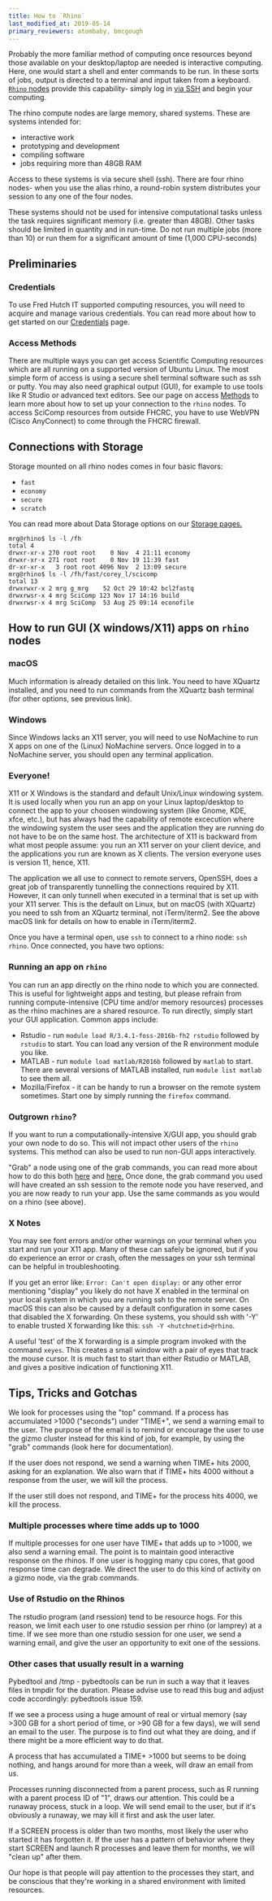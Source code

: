 ```yaml
---
title: How to `Rhino`
last_modified_at: 2019-05-14
primary_reviewers: atombaby, bmcgough
---
```


Probably the more familiar method of computing once resources beyond those available on your desktop/laptop are needed is interactive computing.  Here, one would start a shell and enter commands to be run. In these sorts of jobs, output is directed to a terminal and input taken from a keyboard.  [`Rhino` nodes](/scicomputing/compute_platforms/#rhino) provide this capability- simply log in [via SSH](/scicomputing/access_methods/) and begin your computing.

The rhino compute nodes are large memory, shared systems. These are systems intended for:

- interactive work
- prototyping and development
- compiling software
- jobs requiring more than 48GB RAM

Access to these systems is via secure shell (ssh). There are four rhino nodes- when you use the alias rhino, a round-robin system distributes your session to any one of the four nodes.

These systems should not be used for intensive computational tasks unless the task requires significant memory (i.e. greater than 48GB). Other tasks should be limited in quantity and in run-time. Do not run multiple jobs (more than 10) or run them for a significant amount of time (1,000 CPU-seconds)

## Preliminaries
### Credentials
To use Fred Hutch IT supported computing resources, you will need to acquire and manage various credentials. You can read more about how to get started on our [Credentials](/scicomputing/access_credentials/) page.

### Access Methods

There are multiple ways you can get access Scientific Computing resources which are all running on a supported version of Ubuntu Linux. The most simple form of access is using a secure shell terminal software such as ssh or putty. You may also need graphical output (GUI), for example to use tools like R Studio or advanced text editors. See our page on access [Methods](/scicomputing/access_methods/) to learn more about how to set up your connection to the `rhino` nodes.  To access SciComp resources from outside FHCRC, you have to use WebVPN (Cisco AnyConnect) to come through the FHCRC firewall.

## Connections with Storage

Storage mounted on all rhino nodes comes in four basic flavors:

- `fast`
- `economy`
- `secure`
- `scratch`

You can read more about Data Storage options on our [Storage pages.](/scicomputing/store_overview/)

```
mrg@rhino$ ls -l /fh
total 4
drwxr-xr-x 270 root root    0 Nov  4 21:11 economy
drwxr-xr-x 271 root root    0 Nov 19 11:39 fast
dr-xr-xr-x   3 root root 4096 Nov  2 13:09 secure
mrg@rhino$ ls -l /fh/fast/corey_l/scicomp
total 13
drwxrwxr-x 2 mrg g_mrg    52 Oct 29 10:42 bcl2fastq
drwxrwsr-x 4 mrg SciComp 123 Nov 17 14:16 build
drwxrwsr-x 4 mrg SciComp  53 Aug 25 09:14 econofile
```

## How to run GUI (X windows/X11) apps on `rhino` nodes

### macOS

Much information is already detailed on this link. You need to have XQuartz installed, and you need to run commands from the XQuartz bash terminal (for other options, see previous link).

### Windows

Since Windows lacks an X11 server, you will need to use NoMachine to run X apps on one of the (Linux) NoMachine servers. Once logged in to a NoMachine server, you should open any terminal application.

### Everyone!

X11 or X Windows is the standard and default Unix/Linux windowing system. It is used locally when you run an app on your Linux laptop/desktop to connect the app to your choosen windowing system (like Gnome, KDE, xfce, etc.), but has always had the capability of remote excecution where the windowing system the user sees and the application they are running do not have to be on the same host. The architecture of X11 is backward from what most people assume: you run an X11 server on your client device, and the applications you run are known as X clients. The version everyone uses is version 11, hence, X11.

The application we all use to connect to remote servers, OpenSSH, does a great job of transparently tunnelling the connections required by X11. However, it can only tunnell when executed in a terminal that is set up with your X11 server. This is the default on Linux, but on macOS (with XQuartz) you need to ssh from an XQuartz terminal, not iTerm/iterm2. See the above macOS link for details on how to enable in iTerm/iterm2.

Once you have a terminal open, use `ssh` to connect to a rhino node: `ssh rhino`. Once connected, you have two options:

### Running an app on `rhino`

You can run an app directly on the rhino node to which you are connected. This is useful for lightweight apps and testing, but please refrain from running compute-intensive (CPU time and/or memory resources) processes as the rhino machines are a shared resource. To run directly, simply start your GUI application. Common apps include:

  - Rstudio - run `module load R/3.4.1-foss-2016b-fh2 rstudio` followed by `rstudio` to start. You can load any version of the R environment module you like.
  - MATLAB - run `module load matlab/R2016b` followed by `matlab` to start. There are several versions of MATLAB installed, run `module list matlab` to see them all.
  - Mozilla/Firefox - it can be handy to run a browser on the remote system sometimes. Start one by simply running the `firefox` command.

### Outgrown `rhino`? 

If you want to run a computationally-intensive X/GUI app, you should grab your own node to do so. This will not impact other users of the `rhino` systems. This method can also be used to run non-GUI apps interactively.

"Grab" a node using one of the grab commands, you can read more about how to do this both [here](/compdemos/first_rhino/) and [here.](/scicomputing/compute_platforms/#gizmo-cluster) Once done, the grab command you used will have created an ssh session to the remote node you have reserved, and you are now ready to run your app. Use the same commands as you would on a rhino (see above).

### X Notes

You may see font errors and/or other warnings on your terminal when you start and run your X11 app. Many of these can safely be ignored, but if you do experience an error or crash, often the messages on your ssh terminal can be helpful in troubleshooting.

If you get an error like: `Error: Can't open display:` or any other error mentioning "display" you likely do not have X enabled in the terminal on your local system in which you are running ssh to the remote server. On macOS this can also be caused by a default configuration in some cases that disabled the X forwarding. On these systems, you should ssh with '-Y' to enable trusted X forwarding like this: `ssh -Y <hutchnetid>@rhino`.

A useful 'test' of the X forwarding is a simple program invoked with the command `xeyes`. This creates a small window with a pair of eyes that track the mouse cursor. It is much fast to start than either Rstudio or MATLAB, and gives a positive indication of functioning X11.

## Tips, Tricks and Gotchas

We look for processes using the "top" command. If a process has accumulated >1000 ("seconds") under "TIME+", we send a warning email to the user. The purpose of the email is to remind or encourage the user to use the gizmo cluster instead for this kind of job, for example, by using the "grab" commands (look here for documentation).

If the user does not respond, we send a warning when TIME+ hits 2000, asking for an explanation. We also warn that if TIME+ hits 4000 without a response from the user, we will kill the process.

If the user still does not respond, and TIME+ for the process hits 4000, we kill the process.

### Multiple processes where time adds up to 1000

If multiple processes for one user have TIME+ that adds up to >1000, we also send a warning email. The point is to maintain good interactive response on the rhinos. If one user is hogging many cpu cores, that good response time can degrade. We direct the user to do this kind of activity on a gizmo node, via the grab commands.

### Use of Rstudio on the Rhinos

The rstudio program (and rsession) tend to be resource hogs. For this reason, we limit each user to one rstudio session per rhino (or lamprey) at a time. If we see more than one rstudio session for one user, we send a warning email, and give the user an opportunity to exit one of the sessions.

### Other cases that usually result in a warning

Pybedtool and /tmp - pybedtools can be run in such a way that it leaves files in tmpdir for the duration. Please advise use to read this bug and adjust code accordingly: pybedtools issue 159.

If we see a process using a huge amount of real or virtual memory (say >300 GB for a short period of time, or >90 GB for a few days), we will send an email to the user. The purpose is to find out what they are doing, and if there might be a more efficient way to do that.

A process that has accumulated a TIME+ >1000 but seems to be doing nothing, and hangs around for more than a week, will draw an email from us.

Processes running disconnected from a parent process, such as R running with a parent process ID of "1", draws our attention. This could be a runaway process, stuck in a loop. We will send email to the user, but if it's obviously a runaway, we may kill it first and ask the user later.

If a SCREEN process is older than two months, most likely the user who started it has forgotten it. If the user has a pattern of behavior where they start SCREEN and launch R processes and leave them for months, we will "clean up" after them.

Our hope is that people will pay attention to the processes they start, and be conscious that they're working in a shared environment with limited resources.

